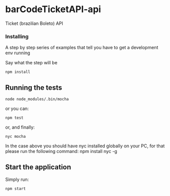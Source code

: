 
# barCodeTicketAPI-api
Ticket (brazilian Boleto) API

### Installing

A step by step series of examples that tell you have to get a development env running

Say what the step will be

```
npm install
```

## Running the tests

```
node node_modules/.bin/mocha
```

or you can:

```
npm test
```

or, and finally:

```
nyc mocha
```

In the case above you should have nyc installed globally on your PC, for that
please run the following command: npm install nyc -g

## Start the application

Simply run:

```
npm start
```
